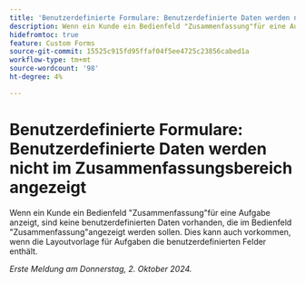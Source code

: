 ```yaml
---
title: 'Benutzerdefinierte Formulare: Benutzerdefinierte Daten werden nicht im Zusammenfassungsbereich angezeigt'
description: Wenn ein Kunde ein Bedienfeld "Zusammenfassung"für eine Aufgabe anzeigt, sind keine benutzerdefinierten Daten vorhanden, die im Bedienfeld "Zusammenfassung"angezeigt werden sollen. Dies kann auch vorkommen, wenn die Layoutvorlage für Aufgaben die benutzerdefinierten Felder enthält.
hidefromtoc: true
feature: Custom Forms
source-git-commit: 15525c915fd95ffaf04f5ee4725c23856cabed1a
workflow-type: tm+mt
source-wordcount: '98'
ht-degree: 4%

---
```



# Benutzerdefinierte Formulare: Benutzerdefinierte Daten werden nicht im Zusammenfassungsbereich angezeigt

Wenn ein Kunde ein Bedienfeld &quot;Zusammenfassung&quot;für eine Aufgabe anzeigt, sind keine benutzerdefinierten Daten vorhanden, die im Bedienfeld &quot;Zusammenfassung&quot;angezeigt werden sollen. Dies kann auch vorkommen, wenn die Layoutvorlage für Aufgaben die benutzerdefinierten Felder enthält.

_Erste Meldung am Donnerstag, 2. Oktober 2024._
